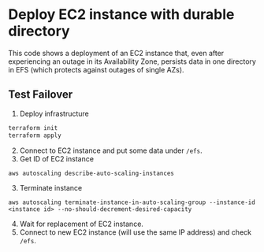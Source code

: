 # Deploy EC2 instance with durable directory

This code shows a deployment of an EC2 instance that, even
after experiencing an outage in its Availability Zone,
persists data in one directory in EFS (which protects against
outages of single AZs).

## Test Failover

1. Deploy infrastructure
```bash
terraform init
terraform apply
```
2. Connect to EC2 instance and put some data under `/efs`.
2. Get ID of EC2 instance
```bash
aws autoscaling describe-auto-scaling-instances
```
3. Terminate instance
```
aws autoscaling terminate-instance-in-auto-scaling-group --instance-id <instance id> --no-should-decrement-desired-capacity
```
4. Wait for replacement of EC2 instance.
5. Connect to new EC2 instance (will use the same IP address) and check `/efs`.
